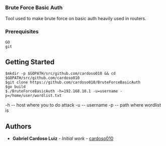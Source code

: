 ### Brute Force Basic Auth
Tool used to make brute force on basic auth heavily used in routers.

### Prerequisites
```
GO
git
```

## Getting Started
```
$mkdir -p $GOPATH/src/github.com/cardoso010 && cd $GOPATH/src/github.com/cardoso010
$git clone https://github.com/cardoso010/BruteForceBasicAuth
$go build
$./BruteForceBasicAuth -h=192.168.10.1 -u=username -p=/home/user/wordlist.txt
```
-h -- host where you to do attack
-u -- username
-p -- path where wordlist is

## Authors

* **Gabriel Cardoso Luiz** - *Initial work* - [cardoso010](https://github.com/cardoso010)




